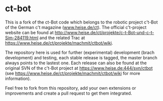 # ct-bot
This is a fork of the ct-Bot code which belongs to the robotic project c't-Bot of the German c't magazine (www.heise.de/ct). 
The official c't-project website can be found at http://www.heise.de/ct/projekte/c-t-Bot-und-c-t-Sim-284119.html and the related Trac at https://www.heise.de/ct/projekte/machmit/ctbot/wiki.

The repository here is used for further (experimental) development (brach development) and testing, each stable release is tagged, the master branch always points to the lastest one. Each release can also be found at the original SVN of the c't-Bot project at https://www.heise.de:444/svn/ctbot (see https://www.heise.de/ct/projekte/machmit/ctbot/wiki for more information). 

Feel free to fork from this repository, add your own extensions or improvements and create a pull request to get them integrated.
